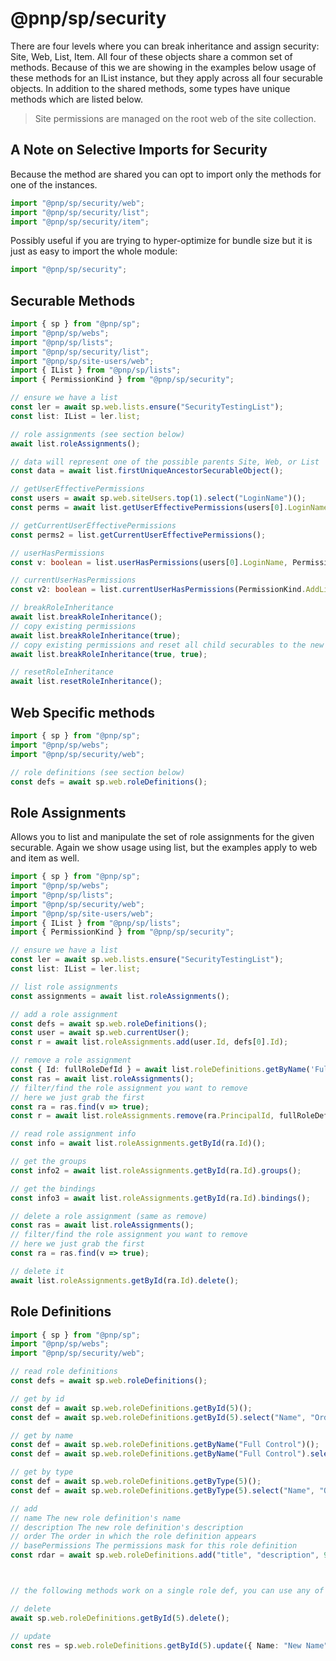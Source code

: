 # @pnp/sp/security

There are four levels where you can break inheritance and assign security: Site, Web, List, Item. All four of these objects share a common set of methods. Because of this we are showing in the examples below usage of these methods for an IList instance, but they apply across all four securable objects. In addition to the shared methods, some types have unique methods which are listed below.

> Site permissions are managed on the root web of the site collection.

## A Note on Selective Imports for Security

Because the method are shared you can opt to import only the methods for one of the instances.

```TypeScript
import "@pnp/sp/security/web";
import "@pnp/sp/security/list";
import "@pnp/sp/security/item";
```

Possibly useful if you are trying to hyper-optimize for bundle size but it is just as easy to import the whole module:

```TypeScript
import "@pnp/sp/security";
```

## Securable Methods

```TypeScript
import { sp } from "@pnp/sp";
import "@pnp/sp/webs";
import "@pnp/sp/lists";
import "@pnp/sp/security/list";
import "@pnp/sp/site-users/web";
import { IList } from "@pnp/sp/lists";
import { PermissionKind } from "@pnp/sp/security";

// ensure we have a list
const ler = await sp.web.lists.ensure("SecurityTestingList");
const list: IList = ler.list;

// role assignments (see section below)
await list.roleAssignments();

// data will represent one of the possible parents Site, Web, or List
const data = await list.firstUniqueAncestorSecurableObject();

// getUserEffectivePermissions
const users = await sp.web.siteUsers.top(1).select("LoginName")();
const perms = await list.getUserEffectivePermissions(users[0].LoginName);

// getCurrentUserEffectivePermissions
const perms2 = list.getCurrentUserEffectivePermissions();

// userHasPermissions
const v: boolean = list.userHasPermissions(users[0].LoginName, PermissionKind.AddListItems)

// currentUserHasPermissions
const v2: boolean = list.currentUserHasPermissions(PermissionKind.AddListItems)

// breakRoleInheritance
await list.breakRoleInheritance();
// copy existing permissions
await list.breakRoleInheritance(true);
// copy existing permissions and reset all child securables to the new permissions
await list.breakRoleInheritance(true, true);

// resetRoleInheritance
await list.resetRoleInheritance();
```

## Web Specific methods

```TypeScript
import { sp } from "@pnp/sp";
import "@pnp/sp/webs";
import "@pnp/sp/security/web";

// role definitions (see section below)
const defs = await sp.web.roleDefinitions();
```

## Role Assignments

Allows you to list and manipulate the set of role assignments for the given securable. Again we show usage using list, but the examples apply to web and item as well.

```TypeScript
import { sp } from "@pnp/sp";
import "@pnp/sp/webs";
import "@pnp/sp/lists";
import "@pnp/sp/security/web";
import "@pnp/sp/site-users/web";
import { IList } from "@pnp/sp/lists";
import { PermissionKind } from "@pnp/sp/security";

// ensure we have a list
const ler = await sp.web.lists.ensure("SecurityTestingList");
const list: IList = ler.list;

// list role assignments
const assignments = await list.roleAssignments();

// add a role assignment
const defs = await sp.web.roleDefinitions();
const user = await sp.web.currentUser();
const r = await list.roleAssignments.add(user.Id, defs[0].Id);

// remove a role assignment
const { Id: fullRoleDefId } = await list.roleDefinitions.getByName('Full Control')();
const ras = await list.roleAssignments();
// filter/find the role assignment you want to remove
// here we just grab the first
const ra = ras.find(v => true);
const r = await list.roleAssignments.remove(ra.PrincipalId, fullRoleDefId);

// read role assignment info
const info = await list.roleAssignments.getById(ra.Id)();

// get the groups
const info2 = await list.roleAssignments.getById(ra.Id).groups();

// get the bindings
const info3 = await list.roleAssignments.getById(ra.Id).bindings();

// delete a role assignment (same as remove)
const ras = await list.roleAssignments();
// filter/find the role assignment you want to remove
// here we just grab the first
const ra = ras.find(v => true);

// delete it
await list.roleAssignments.getById(ra.Id).delete();
```

## Role Definitions

```TypeScript
import { sp } from "@pnp/sp";
import "@pnp/sp/webs";
import "@pnp/sp/security/web";

// read role definitions
const defs = await sp.web.roleDefinitions();

// get by id
const def = await sp.web.roleDefinitions.getById(5)();
const def = await sp.web.roleDefinitions.getById(5).select("Name", "Order")();

// get by name
const def = await sp.web.roleDefinitions.getByName("Full Control")();
const def = await sp.web.roleDefinitions.getByName("Full Control").select("Name", "Order")();

// get by type
const def = await sp.web.roleDefinitions.getByType(5)();
const def = await sp.web.roleDefinitions.getByType(5).select("Name", "Order")();

// add
// name The new role definition's name
// description The new role definition's description
// order The order in which the role definition appears
// basePermissions The permissions mask for this role definition
const rdar = await sp.web.roleDefinitions.add("title", "description", 99, { High: 1, Low: 2 });



// the following methods work on a single role def, you can use any of the three getBy methods, here we use getById as an example

// delete
await sp.web.roleDefinitions.getById(5).delete();

// update
const res = sp.web.roleDefinitions.getById(5).update({ Name: "New Name" });
```
